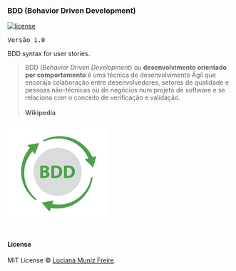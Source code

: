### BDD (Behavior Driven Development)

[![license](https://img.shields.io/github/license/mashape/apistatus.svg?maxAge=2592000)](https://github.com/keras-team/keras/blob/master/LICENSE) <br/> 

<kbd>Versão 1.0</kbd>

BDD syntax for user stories. <br/>

> BDD (*Behavior Driven Development*) ou **desenvolvimento orientado por comportamento** é uma técnica de desenvolvimento Ágil que
> encoraja colaboração entre desenvolvedores, setores de qualidade e pessoas não-técnicas ou de negócios num projeto de software e se
> relaciona com o conceito de verificação e validação. <br/>
> <br/>
> **Wikipedia** <br/>

![BDD](bdd.png)
<br/>
<br/>



#### License
MIT License © [Luciana Muniz Freire](https://br.linkedin.com/in/lumunizf).
